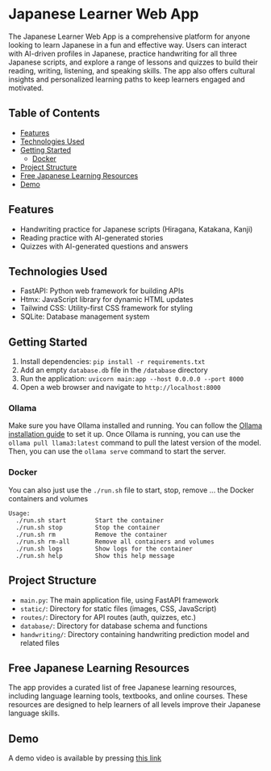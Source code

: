 # Japanese Learner Web App

The Japanese Learner Web App is a comprehensive platform for anyone looking to learn Japanese in a fun and effective way. Users can interact with AI-driven profiles in Japanese, practice handwriting for all three Japanese scripts, and explore a range of lessons and quizzes to build their reading, writing, listening, and speaking skills. The app also offers cultural insights and personalized learning paths to keep learners engaged and motivated.

## Table of Contents

- [Features](#features)
- [Technologies Used](#technologies-used)
- [Getting Started](#getting-started)
  - [Docker](#docker)
- [Project Structure](#project-structure)
- [Free Japanese Learning Resources](#free-japanese-learning-resources)
- [Demo](#demo)

## Features

- Handwriting practice for Japanese scripts (Hiragana, Katakana, Kanji)
- Reading practice with AI-generated stories
- Quizzes with AI-generated questions and answers

## Technologies Used

- FastAPI: Python web framework for building APIs
- Htmx: JavaScript library for dynamic HTML updates
- Tailwind CSS: Utility-first CSS framework for styling
- SQLite: Database management system

## Getting Started

1. Install dependencies: `pip install -r requirements.txt`
2. Add an empty `database.db` file in the `/database` directory
3. Run the application: `uvicorn main:app --host 0.0.0.0 --port 8000`
4. Open a web browser and navigate to `http://localhost:8000`

### Ollama

Make sure you have Ollama installed and running. You can follow the [Ollama installation guide](https://ollama.com/docs/installation) to set it up. Once Ollama is running, you can use the `ollama pull llama3:latest` command to pull the latest version of the model. Then, you can use the `ollama serve` command to start the server.

### Docker

You can also just use the `./run.sh` file to start, stop, remove ... the Docker containers and volumes

```plaintext
Usage:
  ./run.sh start        Start the container
  ./run.sh stop         Stop the container
  ./run.sh rm           Remove the container
  ./run.sh rm-all       Remove all containers and volumes
  ./run.sh logs         Show logs for the container
  ./run.sh help         Show this help message
```

## Project Structure

- `main.py`: The main application file, using FastAPI framework
- `static/`: Directory for static files (images, CSS, JavaScript)
- `routes/`: Directory for API routes (auth, quizzes, etc.)
- `database/`: Directory for database schema and functions
- `handwriting/`: Directory containing handwriting prediction model and related files

## Free Japanese Learning Resources

The app provides a curated list of free Japanese learning resources, including language learning tools, textbooks, and online courses. These resources are designed to help learners of all levels improve their Japanese language skills.

## Demo

A demo video is available by pressing [this link](https://youtu.be/BiyRJrmX5kI)
